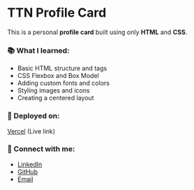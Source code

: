 # TTN Profile Card

This is a personal **profile card** built using only **HTML** and **CSS**.

### 📚 What I learned:
- Basic HTML structure and tags
- CSS Flexbox and Box Model
- Adding custom fonts and colors
- Styling images and icons
- Creating a centered layout

### 🚀 Deployed on:
[Vercel](https://vercel.com/) (Live link)

### 🔗 Connect with me:
- [LinkedIn](https://www.linkedin.com/in/thamotharanatarajan/)
- [GitHub](https://github.com/thamothara7)
- [Email](mailto:thamothara2017@gmail.com)
